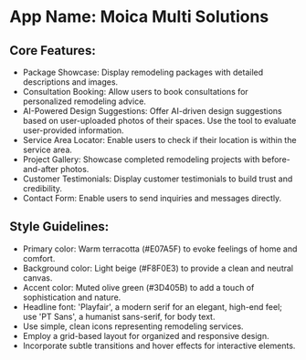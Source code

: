 # **App Name**: Moica Multi Solutions

## Core Features:

- Package Showcase: Display remodeling packages with detailed descriptions and images.
- Consultation Booking: Allow users to book consultations for personalized remodeling advice.
- AI-Powered Design Suggestions: Offer AI-driven design suggestions based on user-uploaded photos of their spaces. Use the tool to evaluate user-provided information.
- Service Area Locator: Enable users to check if their location is within the service area.
- Project Gallery: Showcase completed remodeling projects with before-and-after photos.
- Customer Testimonials: Display customer testimonials to build trust and credibility.
- Contact Form: Enable users to send inquiries and messages directly.

## Style Guidelines:

- Primary color: Warm terracotta (#E07A5F) to evoke feelings of home and comfort.
- Background color: Light beige (#F8F0E3) to provide a clean and neutral canvas.
- Accent color: Muted olive green (#3D405B) to add a touch of sophistication and nature.
- Headline font: 'Playfair', a modern serif for an elegant, high-end feel; use 'PT Sans', a humanist sans-serif, for body text.
- Use simple, clean icons representing remodeling services.
- Employ a grid-based layout for organized and responsive design.
- Incorporate subtle transitions and hover effects for interactive elements.
